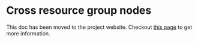 # Cross resource group nodes

This doc has been moved to the project website. Checkout [this page](http://kubernetes-sigs.github.io/cloud-provider-azure/topics/cross-resource-group-nodes/) to get more information.
